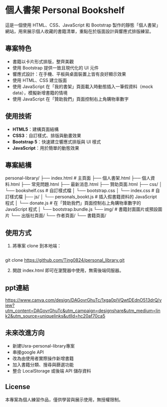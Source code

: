 #  個人書架 Personal Bookshelf

這是一個使用 HTML、CSS、JavaScript 和 Bootstrap 製作的靜態「個人書架」網站，用來展示個人收藏的書籍清單，重點在於版面設計與響應式排版練習。

##  專案特色

- 書籍以卡片形式排版，整齊美觀
- 使用 Bootstrap 提供一致且現代化的 UI 元件
- 響應式設計：在手機、平板與桌面裝置上皆有良好顯示效果
- 使用 HTML、CSS 建立版面
- 使用 JavaScript 在「我的書架」頁面載入時動態插入一筆假資料（mock data），模擬新增書籍的情境
- 使用 JavaScript 在「贊助我們」頁面控制右上角購物車數字

##  使用技術

- **HTML5**：建構頁面結構
- **CSS3**：自訂樣式、排版與動畫效果
- **Bootstrap 5**：快速建立響應式排版與 UI 樣式
- **JavaScript**：用於簡單的動態效果

## 專案結構
personal-library/
├── index.html # 主頁面
├── 個人書架.html 
├── 個人資料.html 
├── 常見問題.html 
├── 最新消息.html 
├── 贊助頁面.html 
├── css/
│ └── bookshelf.css # 自訂樣式檔
│ └── bootstrap.css 
│ └── index.css # 自訂樣式檔
├── js/
│ └── personals_bookt.js # 插入假書籍資料的 JavaScript 程式
│ └──  donate.js # 在「贊助我們」頁面控制右上角購物車數字的 JavaScript 程式
│ └──  bootstrap.bundle.js 
└── img/ # 書籍封面圖片或預設圖片
└── 出版社頁面/ 
└── 作者頁面/ 
└── 書籍頁面/

## 使用方式

1. 將專案 clone 到本地端：
   ```bash
  git clone https://github.com/Ting0824/personal_library.git
  
2. 開啟 index.html 即可在瀏覽器中使用，無需後端伺服器。


## ppt連結

https://www.canva.com/design/DAGovrGhuTc/1xga0pIVQwtDEdnO513drQ/view?utm_content=DAGovrGhuTc&utm_campaign=designshare&utm_medium=link2&utm_source=uniquelinks&utlId=hc20af70ca5

## 未來改進方向

- 新建Usra-personal-library專案
- 串接google API
- 改為由使用者實際操作新增書籍
- 加入書籍分類、搜尋與篩選功能
- 整合 LocalStorage 或後端 API 儲存資料

## License

本專案為個人練習作品，僅供學習與展示使用，無授權限制。


